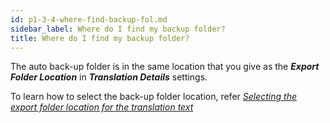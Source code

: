 ```yaml
---
id: p1-3-4-where-find-backup-fol.md
sidebar_label: Where do I find my backup folder?
title: Where do I find my backup folder?
---
```



The auto back-up folder is in the same location that you give as the **_Export Folder Location_** in **_Translation Details_** settings.

To learn how to select the back-up folder location, refer [*Selecting the export folder location for the translation text*](..//Getting-Started/Basic-settings-in-Autographa-Live/Setting-up-the-Translation-Details/p1-3-3-4-select-export-folder-location-transltn.md)
